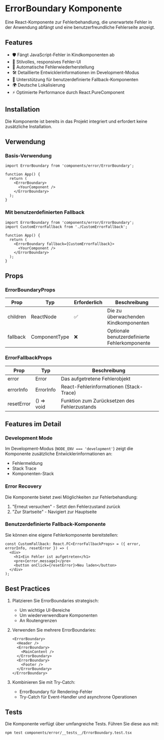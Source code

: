 # ErrorBoundary Komponente

Eine React-Komponente zur Fehlerbehandlung, die unerwartete Fehler in der Anwendung abfängt und eine benutzerfreundliche Fehlerseite anzeigt.

## Features

- 🛡️ Fängt JavaScript-Fehler in Kindkomponenten ab
- 🎨 Stilvolles, responsives Fehler-UI
- 🔄 Automatische Fehlerwiederherstellung
- 🛠️ Detaillierte Entwicklerinformationen im Development-Modus
- 🎯 Unterstützung für benutzerdefinierte Fallback-Komponenten
- 🌍 Deutsche Lokalisierung
- ⚡ Optimierte Performance durch React.PureComponent

## Installation

Die Komponente ist bereits in das Projekt integriert und erfordert keine zusätzliche Installation.

## Verwendung

### Basis-Verwendung

```tsx
import ErrorBoundary from 'components/error/ErrorBoundary';

function App() {
  return (
    <ErrorBoundary>
      <YourComponent />
    </ErrorBoundary>
  );
}
```

### Mit benutzerdefinierten Fallback

```tsx
import ErrorBoundary from 'components/error/ErrorBoundary';
import CustomErrorFallback from './CustomErrorFallback';

function App() {
  return (
    <ErrorBoundary fallback={CustomErrorFallback}>
      <YourComponent />
    </ErrorBoundary>
  );
}
```

## Props

### ErrorBoundaryProps

| Prop     | Typ                                  | Erforderlich | Beschreibung                          |
|----------|--------------------------------------|--------------|---------------------------------------|
| children | ReactNode                            | ✅           | Die zu überwachenden Kindkomponenten |
| fallback | ComponentType<ErrorFallbackProps>    | ❌           | Optionale benutzerdefinierte Fehlerkomponente |

### ErrorFallbackProps

| Prop       | Typ                | Beschreibung                               |
|------------|-------------------|---------------------------------------------|
| error      | Error            | Das aufgetretene Fehlerobjekt              |
| errorInfo  | ErrorInfo        | React-Fehlerinformationen (Stack-Trace)    |
| resetError | () => void       | Funktion zum Zurücksetzen des Fehlerzustands |

## Features im Detail

### Development Mode

Im Development-Modus (`NODE_ENV === 'development'`) zeigt die Komponente zusätzliche Entwicklerinformationen an:
- Fehlermeldung
- Stack Trace
- Komponenten-Stack

### Error Recovery

Die Komponente bietet zwei Möglichkeiten zur Fehlerbehandlung:
1. "Erneut versuchen" - Setzt den Fehlerzustand zurück
2. "Zur Startseite" - Navigiert zur Hauptseite

### Benutzerdefinierte Fallback-Komponente

Sie können eine eigene Fehlerkomponente bereitstellen:

```tsx
const CustomFallback: React.FC<ErrorFallbackProps> = ({ error, errorInfo, resetError }) => (
  <div>
    <h1>Ein Fehler ist aufgetreten</h1>
    <pre>{error.message}</pre>
    <button onClick={resetError}>Neu laden</button>
  </div>
);
```

## Best Practices

1. Platzieren Sie ErrorBoundaries strategisch:
   - Um wichtige UI-Bereiche
   - Um wiederverwendbare Komponenten
   - An Routengrenzen

2. Verwenden Sie mehrere ErrorBoundaries:
   ```tsx
   <ErrorBoundary>
     <Header />
     <ErrorBoundary>
       <MainContent />
     </ErrorBoundary>
     <ErrorBoundary>
       <Footer />
     </ErrorBoundary>
   </ErrorBoundary>
   ```

3. Kombinieren Sie mit Try-Catch:
   - ErrorBoundary für Rendering-Fehler
   - Try-Catch für Event-Handler und asynchrone Operationen

## Tests

Die Komponente verfügt über umfangreiche Tests. Führen Sie diese aus mit:

```bash
npm test components/error/__tests__/ErrorBoundary.test.tsx
```
